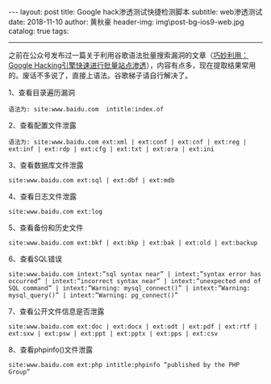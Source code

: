 ﻿﻿﻿﻿﻿﻿﻿﻿﻿﻿﻿﻿﻿﻿﻿﻿﻿---layout:     posttitle:      Google hack渗透测试快捷检测脚本subtitle:   web渗透测试date:       2018-11-10author:     黄秋豪header-img: img\post-bg-ios9-web.jpgcatalog: truetags:---之前在公众号发布过一篇关于利用谷歌语法批量搜索漏洞的文章（[巧妙利用：Google Hacking引擎快速进行批量站点渗透](https://mp.weixin.qq.com/s/a8kaj8jPZ06pJ5vnMup4RQ)），内容有点多，现在提取结果常用的。废话不多说了，直接上语法。谷歌梯子请自行解决了。1、查看目录遍历漏洞  `语法为: site:www.baidu.com  intitle:index.of`2、查看配置文件泄露  `语法为: site:www.baidu.com ext:xml | ext:conf | ext:cnf | ext:reg | ext:inf | ext:rdp | ext:cfg | ext:txt | ext:ora | ext:ini`3、查看数据库文件泄露`site:www.baidu.com ext:sql | ext:dbf | ext:mdb`4、查看日志文件泄露`site:www.baidu.com ext:log`5、查看备份和历史文件`site:www.baidu.com ext:bkf | ext:bkp | ext:bak | ext:old | ext:backup`6、查看SQL错误  `site:www.baidu.com intext:”sql syntax near” | intext:”syntax error has occurred” | intext:”incorrect syntax near” | intext:”unexpected end of SQL command” | intext:”Warning: mysql_connect()” | intext:”Warning: mysql_query()” | intext:”Warning: pg_connect()”`7、查看公开文件信息是否泄露  `site:www.baidu.com ext:doc | ext:docx | ext:odt | ext:pdf | ext:rtf | ext:sxw | ext:psw | ext:ppt | ext:pptx | ext:pps | ext:csv`8、查看phpinfo()文件泄露`site:www.baidu.com ext:php intitle:phpinfo “published by the PHP Group”`
